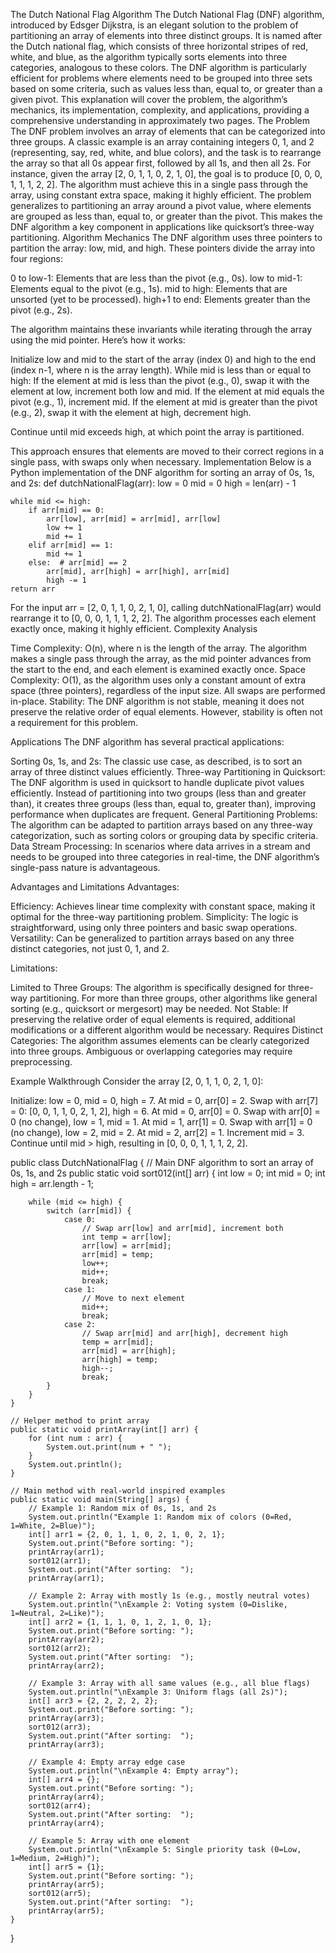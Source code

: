 The Dutch National Flag Algorithm
The Dutch National Flag (DNF) algorithm, introduced by Edsger Dijkstra, is an elegant solution to the problem of partitioning an array of elements into three distinct groups. It is named after the Dutch national flag, which consists of three horizontal stripes of red, white, and blue, as the algorithm typically sorts elements into three categories, analogous to these colors. The DNF algorithm is particularly efficient for problems where elements need to be grouped into three sets based on some criteria, such as values less than, equal to, or greater than a given pivot. This explanation will cover the problem, the algorithm’s mechanics, its implementation, complexity, and applications, providing a comprehensive understanding in approximately two pages.
The Problem
The DNF problem involves an array of elements that can be categorized into three groups. A classic example is an array containing integers 0, 1, and 2 (representing, say, red, white, and blue colors), and the task is to rearrange the array so that all 0s appear first, followed by all 1s, and then all 2s. For instance, given the array [2, 0, 1, 1, 0, 2, 1, 0], the goal is to produce [0, 0, 0, 1, 1, 1, 2, 2]. The algorithm must achieve this in a single pass through the array, using constant extra space, making it highly efficient.
The problem generalizes to partitioning an array around a pivot value, where elements are grouped as less than, equal to, or greater than the pivot. This makes the DNF algorithm a key component in applications like quicksort’s three-way partitioning.
Algorithm Mechanics
The DNF algorithm uses three pointers to partition the array: low, mid, and high. These pointers divide the array into four regions:

0 to low-1: Elements that are less than the pivot (e.g., 0s).
low to mid-1: Elements equal to the pivot (e.g., 1s).
mid to high: Elements that are unsorted (yet to be processed).
high+1 to end: Elements greater than the pivot (e.g., 2s).

The algorithm maintains these invariants while iterating through the array using the mid pointer. Here’s how it works:

Initialize low and mid to the start of the array (index 0) and high to the end (index n-1, where n is the array length).
While mid is less than or equal to high:
If the element at mid is less than the pivot (e.g., 0), swap it with the element at low, increment both low and mid.
If the element at mid equals the pivot (e.g., 1), increment mid.
If the element at mid is greater than the pivot (e.g., 2), swap it with the element at high, decrement high.


Continue until mid exceeds high, at which point the array is partitioned.

This approach ensures that elements are moved to their correct regions in a single pass, with swaps only when necessary.
Implementation
Below is a Python implementation of the DNF algorithm for sorting an array of 0s, 1s, and 2s:
def dutchNationalFlag(arr):
    low = 0
    mid = 0
    high = len(arr) - 1
    
    while mid <= high:
        if arr[mid] == 0:
            arr[low], arr[mid] = arr[mid], arr[low]
            low += 1
            mid += 1
        elif arr[mid] == 1:
            mid += 1
        else:  # arr[mid] == 2
            arr[mid], arr[high] = arr[high], arr[mid]
            high -= 1
    return arr

For the input arr = [2, 0, 1, 1, 0, 2, 1, 0], calling dutchNationalFlag(arr) would rearrange it to [0, 0, 0, 1, 1, 1, 2, 2]. The algorithm processes each element exactly once, making it highly efficient.
Complexity Analysis

Time Complexity: O(n), where n is the length of the array. The algorithm makes a single pass through the array, as the mid pointer advances from the start to the end, and each element is examined exactly once.
Space Complexity: O(1), as the algorithm uses only a constant amount of extra space (three pointers), regardless of the input size. All swaps are performed in-place.
Stability: The DNF algorithm is not stable, meaning it does not preserve the relative order of equal elements. However, stability is often not a requirement for this problem.

Applications
The DNF algorithm has several practical applications:

Sorting 0s, 1s, and 2s: The classic use case, as described, is to sort an array of three distinct values efficiently.
Three-way Partitioning in Quicksort: The DNF algorithm is used in quicksort to handle duplicate pivot values efficiently. Instead of partitioning into two groups (less than and greater than), it creates three groups (less than, equal to, greater than), improving performance when duplicates are frequent.
General Partitioning Problems: The algorithm can be adapted to partition arrays based on any three-way categorization, such as sorting colors or grouping data by specific criteria.
Data Stream Processing: In scenarios where data arrives in a stream and needs to be grouped into three categories in real-time, the DNF algorithm’s single-pass nature is advantageous.

Advantages and Limitations
Advantages:

Efficiency: Achieves linear time complexity with constant space, making it optimal for the three-way partitioning problem.
Simplicity: The logic is straightforward, using only three pointers and basic swap operations.
Versatility: Can be generalized to partition arrays based on any three distinct categories, not just 0, 1, and 2.

Limitations:

Limited to Three Groups: The algorithm is specifically designed for three-way partitioning. For more than three groups, other algorithms like general sorting (e.g., quicksort or mergesort) may be needed.
Not Stable: If preserving the relative order of equal elements is required, additional modifications or a different algorithm would be necessary.
Requires Distinct Categories: The algorithm assumes elements can be clearly categorized into three groups. Ambiguous or overlapping categories may require preprocessing.

Example Walkthrough
Consider the array [2, 0, 1, 1, 0, 2, 1, 0]:

Initialize: low = 0, mid = 0, high = 7.
At mid = 0, arr[0] = 2. Swap with arr[7] = 0: [0, 0, 1, 1, 0, 2, 1, 2], high = 6.
At mid = 0, arr[0] = 0. Swap with arr[0] = 0 (no change), low = 1, mid = 1.
At mid = 1, arr[1] = 0. Swap with arr[1] = 0 (no change), low = 2, mid = 2.
At mid = 2, arr[2] = 1. Increment mid = 3.
Continue until mid > high, resulting in [0, 0, 0, 1, 1, 1, 2, 2].

public class DutchNationalFlag {
    // Main DNF algorithm to sort an array of 0s, 1s, and 2s
    public static void sort012(int[] arr) {
        int low = 0;
        int mid = 0;
        int high = arr.length - 1;
        
        while (mid <= high) {
            switch (arr[mid]) {
                case 0:
                    // Swap arr[low] and arr[mid], increment both
                    int temp = arr[low];
                    arr[low] = arr[mid];
                    arr[mid] = temp;
                    low++;
                    mid++;
                    break;
                case 1:
                    // Move to next element
                    mid++;
                    break;
                case 2:
                    // Swap arr[mid] and arr[high], decrement high
                    temp = arr[mid];
                    arr[mid] = arr[high];
                    arr[high] = temp;
                    high--;
                    break;
            }
        }
    }
    
    // Helper method to print array
    public static void printArray(int[] arr) {
        for (int num : arr) {
            System.out.print(num + " ");
        }
        System.out.println();
    }
    
    // Main method with real-world inspired examples
    public static void main(String[] args) {
        // Example 1: Random mix of 0s, 1s, and 2s
        System.out.println("Example 1: Random mix of colors (0=Red, 1=White, 2=Blue)");
        int[] arr1 = {2, 0, 1, 1, 0, 2, 1, 0, 2, 1};
        System.out.print("Before sorting: ");
        printArray(arr1);
        sort012(arr1);
        System.out.print("After sorting:  ");
        printArray(arr1);
        
        // Example 2: Array with mostly 1s (e.g., mostly neutral votes)
        System.out.println("\nExample 2: Voting system (0=Dislike, 1=Neutral, 2=Like)");
        int[] arr2 = {1, 1, 1, 0, 1, 2, 1, 0, 1};
        System.out.print("Before sorting: ");
        printArray(arr2);
        sort012(arr2);
        System.out.print("After sorting:  ");
        printArray(arr2);
        
        // Example 3: Array with all same values (e.g., all blue flags)
        System.out.println("\nExample 3: Uniform flags (all 2s)");
        int[] arr3 = {2, 2, 2, 2, 2};
        System.out.print("Before sorting: ");
        printArray(arr3);
        sort012(arr3);
        System.out.print("After sorting:  ");
        printArray(arr3);
        
        // Example 4: Empty array edge case
        System.out.println("\nExample 4: Empty array");
        int[] arr4 = {};
        System.out.print("Before sorting: ");
        printArray(arr4);
        sort012(arr4);
        System.out.print("After sorting:  ");
        printArray(arr4);
        
        // Example 5: Array with one element
        System.out.println("\nExample 5: Single priority task (0=Low, 1=Medium, 2=High)");
        int[] arr5 = {1};
        System.out.print("Before sorting: ");
        printArray(arr5);
        sort012(arr5);
        System.out.print("After sorting:  ");
        printArray(arr5);
    }
}
